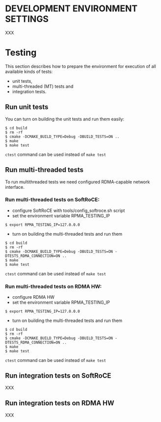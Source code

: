 # DEVELOPMENT ENVIRONMENT SETTINGS

XXX

# Testing

This section describes how to prepare the environment for execution of all available kinds of tests:
- unit tests,
- multi-threaded (MT) tests and
- integration tests.

## Run unit tests

You can turn on building the unit tests and run them easily:

```shell
$ cd build
$ rm -rf
$ cmake -DCMAKE_BUILD_TYPE=Debug -DBUILD_TESTS=ON ..
$ make
$ make test
```
``ctest`` command can be used instead of ``make test``

## Run multi-threaded tests

To run multithreaded tests we need configured RDMA-capable network interface.

### Run multi-threaded tests on SoftRoCE:
- configure SoftRoCE with tools/config_softroce.sh script
- set the environment variable RPMA_TESTING_IP
```shell
$ export RPMA_TESTING_IP=127.0.0.0
```
- turn on building the multi-threaded tests and run them
```shell
$ cd build
$ rm -rf
$ cmake -DCMAKE_BUILD_TYPE=Debug -DBUILD_TESTS=ON -DTESTS_RDMA_CONNECTION=ON ..
$ make
$ make test
```
``ctest`` command can be used instead of ``make test``

### Run multi-threaded tests on RDMA HW:
- configure RDMA HW
- set the environment variable RPMA_TESTING_IP
```shell
$ export RPMA_TESTING_IP=127.0.0.0
```
- turn on building the multi-threaded tests and run them
```shell
$ cd build
$ rm -rf
$ cmake -DCMAKE_BUILD_TYPE=Debug -DBUILD_TESTS=ON -DTESTS_RDMA_CONNECTION=ON ..
$ make
$ make test
```
``ctest`` command can be used instead of ``make test``

## Run integration tests on SoftRoCE

XXX

## Run integration tests on RDMA HW

XXX
